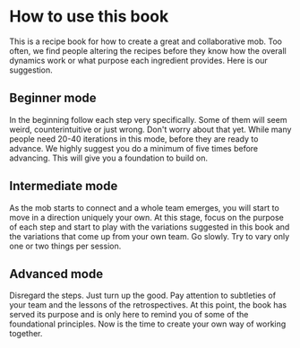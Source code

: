 # How to use this book

This is a recipe book for how to create a great and collaborative mob. Too often, we find people altering the recipes before they know how the overall dynamics work or what purpose each ingredient provides. Here is our suggestion.

## Beginner mode

In the beginning follow each step very specifically. Some of them will seem weird, counterintuitive or just wrong. Don't worry about that yet. While many people need 20-40 iterations in this mode, before they are ready to advance. We highly suggest you do a minimum of five times before advancing. This will give you a foundation to build on.

## Intermediate mode

As the mob starts to connect and a whole team emerges, you will start to move in a direction uniquely your own. At this stage, focus on the purpose of each step and start to play with the variations suggested in this book and the variations that come up from your own team. Go slowly. Try to vary only one or two things per session.

## Advanced mode

Disregard the steps. Just turn up the good. Pay attention to subtleties of your team and the lessons of the retrospectives. At this point, the book has served its purpose and is only here to remind you of some of the foundational principles. Now is the time to create your own way of working together.
